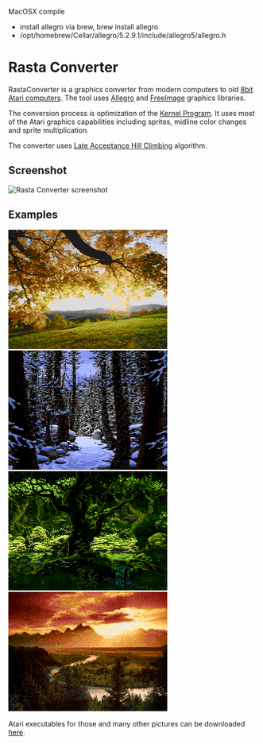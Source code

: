 
MacOSX compile
- install allegro via brew, brew install allegro
- /opt/homebrew/Cellar/allegro/5.2.9.1/include/allegro5/allegro.h

Rasta Converter
===============

RastaConverter is a graphics converter from modern computers to old [8bit Atari computers](http://en.wikipedia.org/wiki/Atari_8-bit_family).
The tool uses [Allegro](http://alleg.sourceforge.net/) and [FreeImage](http://freeimage.sourceforge.net/) graphics libraries.

The conversion process is optimization of the [Kernel Program](http://www.atariarchives.org/dere/chapt05.php#H5_7).
It uses most of the Atari graphics capabilities including sprites, midline color changes and sprite multiplication. 

The converter uses [Late Acceptance Hill Climbing](http://www.cs.nott.ac.uk/~yxb/LAHC/) algorithm.

Screenshot
----------
![Rasta Converter screenshot](https://github.com/ilmenit/RastaConverter/raw/master/examples/screenshot.png "Rasta Converter screenshot")

Examples
--------
![Example1](http://github.com/ilmenit/RastaConverter/raw/master/examples/ilmenit-autumn-new-output.png)
![Example2](http://github.com/ilmenit/RastaConverter/raw/master/examples/ilmenit-snow_woods.xex-output.png)
![Example3](http://github.com/ilmenit/RastaConverter/raw/master/examples/ilmenit-fairey_wood.xex-output.png)
![Example4](http://github.com/ilmenit/RastaConverter/raw/master/examples/ilmenit-landscape.xex-output.png)

Atari executables for those and many other pictures can be downloaded [here](http://github.com/ilmenit/RastaConverter/raw/master/examples/atari-executables.zip).

